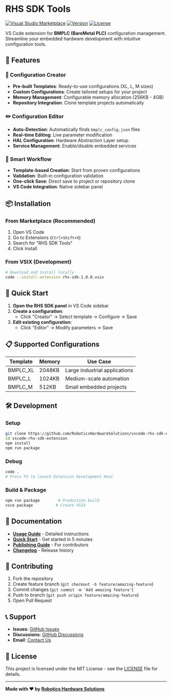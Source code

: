 # RHS SDK Tools

[![Visual Studio Marketplace](https://img.shields.io/badge/Visual%20Studio-Marketplace-blue)](https://marketplace.visualstudio.com/items?itemName=RoboticsHardwareSolutions.rhs-sdk)
[![Version](https://img.shields.io/badge/version-1.0.0-green)](https://github.com/RoboticsHardwareSolutions/vscode-rhs-sdk-extension)
[![License](https://img.shields.io/badge/license-MIT-orange)](LICENSE)

VS Code extension for **BMPLC (BareMetal PLC)** configuration management. Streamline your embedded hardware development with intuitive configuration tools.

## 🚀 Features

### 📝 Configuration Creator
- **Pre-built Templates**: Ready-to-use configurations (XL, L, M sizes)
- **Custom Configurations**: Create tailored setups for your project
- **Memory Management**: Configurable memory allocation (256KB - 4GB)
- **Repository Integration**: Clone template projects automatically

### ✏️ Configuration Editor
- **Auto-Detection**: Automatically finds `bmplc_config.json` files
- **Real-time Editing**: Live parameter modification
- **HAL Configuration**: Hardware Abstraction Layer setup
- **Service Management**: Enable/disable embedded services

### 🎯 Smart Workflow
- **Template-based Creation**: Start from proven configurations
- **Validation**: Built-in configuration validation
- **One-click Save**: Direct save to project or repository clone
- **VS Code Integration**: Native sidebar panel

## 📦 Installation

### From Marketplace (Recommended)
1. Open VS Code
2. Go to Extensions (`Ctrl+Shift+X`)
3. Search for "RHS SDK Tools"
4. Click Install

### From VSIX (Development)
```bash
# Download and install locally
code --install-extension rhs-sdk-1.0.0.vsix
```

## 🎯 Quick Start

1. **Open the RHS SDK panel** in VS Code sidebar
2. **Create a configuration**:
   - Click "Creator" → Select template → Configure → Save
3. **Edit existing configuration**:
   - Click "Editor" → Modify parameters → Save

## 📋 Supported Configurations

| Template | Memory | Use Case |
|----------|--------|----------|
| BMPLC_XL | 2048KB | Large industrial applications |
| BMPLC_L  | 1024KB | Medium-scale automation |
| BMPLC_M  | 512KB  | Small embedded projects |

## 🛠️ Development

### Setup
```bash
git clone https://github.com/RoboticsHardwareSolutions/vscode-rhs-sdk-extension.git
cd vscode-rhs-sdk-extension
npm install
npm run package
```

### Debug
```bash
code .
# Press F5 to launch Extension Development Host
```

### Build & Package
```bash
npm run package        # Production build
vsce package          # Create VSIX
```

## 📖 Documentation

- **[Usage Guide](USAGE.md)** - Detailed instructions
- **[Quick Start](QUICKSTART.md)** - Get started in 5 minutes
- **[Publishing Guide](PUBLISHING.md)** - For contributors
- **[Changelog](CHANGELOG.md)** - Release history

## 🤝 Contributing

1. Fork the repository
2. Create feature branch (`git checkout -b feature/amazing-feature`)
3. Commit changes (`git commit -m 'Add amazing feature'`)
4. Push to branch (`git push origin feature/amazing-feature`)
5. Open Pull Request

## 📞 Support

- **Issues**: [GitHub Issues](https://github.com/RoboticsHardwareSolutions/vscode-rhs-sdk-extension/issues)
- **Discussions**: [GitHub Discussions](https://github.com/RoboticsHardwareSolutions/vscode-rhs-sdk-extension/discussions)
- **Email**: [Contact Us](mailto:support@roboticshardwaresolutions.com)

## 📄 License

This project is licensed under the MIT License - see the [LICENSE](LICENSE) file for details.

---

**Made with ❤️ by [Robotics Hardware Solutions](https://github.com/RoboticsHardwareSolutions)**
